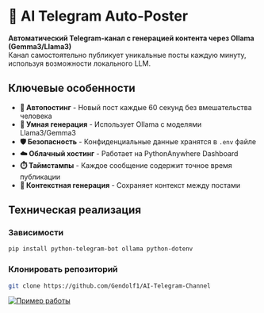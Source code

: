 # 🤖 AI Telegram Auto-Poster

**Автоматический Telegram-канал с генерацией контента через Ollama (Gemma3/Llama3)**  
Канал самостоятельно публикует уникальные посты каждую минуту, используя возможности локального LLM.



## Ключевые особенности

- **🔄 Автопостинг** - Новый пост каждые 60 секунд без вмешательства человека
- **🧠 Умная генерация** - Использует Ollama с моделями Llama3/Gemma3
- **🛡️ Безопасность** - Конфиденциальные данные хранятся в `.env` файле
- **☁️ Облачный хостинг** - Работает на PythonAnywhere Dashboard
- **⏱️ Таймстампы** - Каждое сообщение содержит точное время публикации
- **🔄 Контекстная генерация** - Сохраняет контекст между постами

## Техническая реализация

###  Зависимости
```bash
pip install python-telegram-bot ollama python-dotenv
```
### Клонировать репозиторий
```bash
git clone https://github.com/Gendolf1/AI-Telegram-Channel
```
[![Пример работы](https://i.postimg.cc/WzftyN1z/photo-2025-07-01-13-47-56.jpg)](https://postimg.cc/fSmwthXQ)
